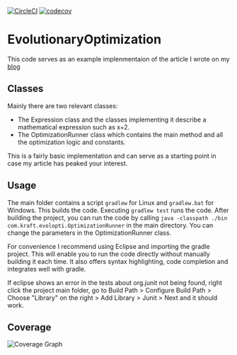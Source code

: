 [![CircleCI](https://circleci.com/gh/SilverLinings89/EvolutionaryOptimization/tree/master.svg?style=svg)](https://circleci.com/gh/SilverLinings89/EvolutionaryOptimization/tree/master)
[![codecov](https://codecov.io/gh/SilverLinings89/EvolutionaryOptimization/branch/master/graph/badge.svg)](https://codecov.io/gh/SilverLinings89/EvolutionaryOptimization)
# EvolutionaryOptimization
This code serves as an example implenmentaion of the article I wrote on my [blog](https://light-and-code.com/?p=15)

## Classes

Mainly there are two relevant classes:
- The Expression class and the classes implementing it describe a mathematical expression such as x+2.
- The OptimizationRunner class which contains the main method and all the optimization logic and constants.

This is a fairly basic implementation and can serve as a starting point in case my article has peaked your interest.

## Usage

The main folder contains a script `gradlew` for Linux and `gradlew.bat` for Windows. This builds the code. Executing `gradlew test` runs the code.
After building the project, you can run the code by calling `java -classpath ./bin com.kraft.evolopti.OptimizationRunner` in the main directory. You can change the parameters in the OptimizationRunner class.

For convenience I recommend using Eclipse and importing the gradle project. This will enable you to run the code directly without manually building it each time. It also offers syntax highlighting, code completion and integrates well with gradle.

If eclipse shows an error in the tests about org.junit not being found, right click the project main folder, go to Build Path > Configure Build Path > Choose "Library" on the right > Add Library > Junit > Next and it should work.

## Coverage

![Coverage Graph](https://codecov.io/gh/SilverLinings89/EvolutionaryOptimization/branch/master/graphs/commits.svg)
